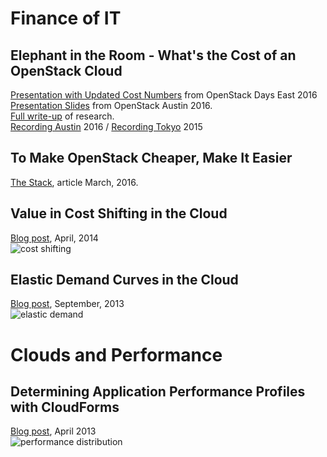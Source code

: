 # Finance of IT
## Elephant in the Room - What's the Cost of an OpenStack Cloud
[Presentation with Updated Cost Numbers](https://github.com/emorisse/presentations/raw/master/OpenStack%20East%202016%20-%20Elephant%20in%20the%20Room-%20What's%20the%20TCO%20for%20an%20OpenStack%20cloud-.pdf) from OpenStack Days East 2016  
[Presentation Slides](https://github.com/emorisse/presentations/raw/master/Public%20-%20Elephant%20in%20the%20Room-%20What's%20the%20TCO%20for%20an%20OpenStack%20cloud-Austin.pdf) from OpenStack Austin 2016.   
[Full write-up](http://www.redhat-cloudstrategy.com/elephant-in-the-room-whats-the-tco-for-an-openstack-cloud/) of research.   
[Recording Austin](https://www.youtube.com/watch?v=GK0v9ebCHUQ) 2016 / [Recording Tokyo](https://www.youtube.com/watch?v=LFv_m-j3E10) 2015  

## To Make OpenStack Cheaper, Make It Easier
[The Stack](https://thestack.com/cloud/2016/03/07/red-hat-insider-to-make-openstack-cheaper-make-it-easier/), article March, 2016.

## Value in Cost Shifting in the Cloud
[Blog post](http://www.howweknowus.com/2014/04/24/the-value-in-cost-shifting-of-cloud-computing/), April, 2014  
![cost shifting](http://i0.wp.com/www.howweknowus.com/wp-content/uploads/2014/04/Screen-Shot-2014-04-24-at-1.45.56-PM.png?w=1094) 

## Elastic Demand Curves in the Cloud
[Blog post](http://www.howweknowus.com/2013/09/19/elastic-demand-cloud-mobile-big-data/), September, 2013   
![elastic demand](http://i1.wp.com/upload.wikimedia.org/wikipedia/commons/b/b8/JevonsParadoxA.png?zoom=2&resize=564%2C313) 

# Clouds and Performance
## Determining Application Performance Profiles with CloudForms
[Blog post](http://www.howweknowus.com/2013/04/20/determining-application-performance-profiles-in-the-cloud/), April 2013  
![performance distribution](http://i0.wp.com/www.howweknowus.com/wp-content/uploads/2013/04/combined.png) 
